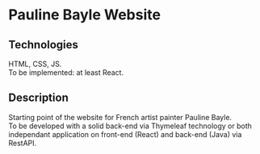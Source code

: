 # Pauline Bayle Website

## Technologies
HTML, CSS, JS.  
To be implemented: at least React.

## Description
Starting point of the website for French artist painter Pauline Bayle.   
To be developed with a solid back-end via Thymeleaf technology or both independant application on front-end (React) and back-end (Java) via RestAPI.
